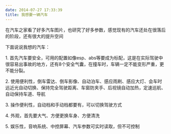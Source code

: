 ```yaml
---
date: 2014-07-27 17:33:39
title: 我想要一辆汽车
---
```



<p> 在汽车之家看了好多汽车图片，也研究了好多参数，感觉现有的汽车还处在很落后的阶段，还有很大的提升空间 </p> 
<p> 下面说说我想的汽车： </p> 
<p> 1. 首先汽车要安全，可用的配置如像esp、abs等要成为标配，这是在实际驾驶中很容易出事故的地方，还有8个安全气囊，在撞车时，车辆一定不能变形严重，更不能分裂。 </p> 
<p> 2. 使用便利性，倒车雷达、倒车影像、自动泊车、感应雨刷、感应大灯、会车时远近光自动切换、保持完全驾驶距离、车窗防夹手、后视镜自动加热，定速巡航、自动保持车道、导航 </p> 
<p> 3. 操作便利性，自动档和手动档都要有，可以切换驾驶方式 </p> 
<p> 4. 外观，首先要大气、方便更换车身、方便清洗 </p> 
<p> 5. 娱乐性，音响系统、中控屏幕、汽车参数可实时读取，但不可控制 </p>